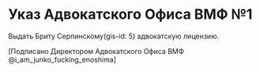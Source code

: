 # Указ Адвокатского Офиса ВМФ №1

Выдать Бриту Серпинскому(gis-id: 5) адвокатскую лицензию.

[Подписано Директором Адвокатского Офиса ВМФ @i_am_junko_fucking_enoshima]
